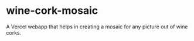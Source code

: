 # wine-cork-mosaic
A Vercel webapp that helps in creating a mosaic for any picture out of wine corks.
